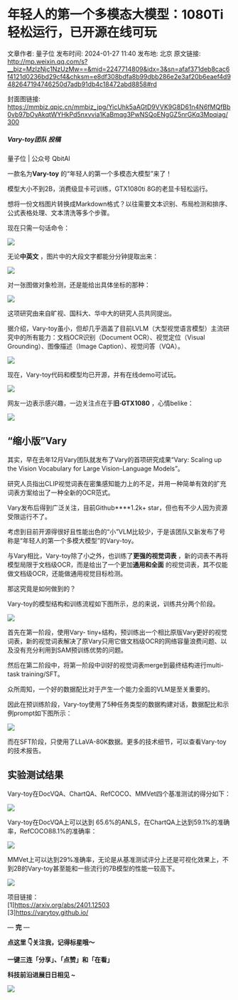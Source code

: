 # 年轻人的第一个多模态大模型：1080Ti轻松运行，已开源在线可玩

文章作者: 量子位
发布时间: 2024-01-27 11:40
发布地: 北京
原文链接: http://mp.weixin.qq.com/s?__biz=MzIzNjc1NzUzMw==&mid=2247714809&idx=3&sn=afaf371deb8cac6f4121d0236bd29cf4&chksm=e8df308bdfa8b99dbb286e2e3af20b6eaef4d9482647194746250d7adb91db4c18472abd8858#rd

封面图链接: https://mmbiz.qpic.cn/mmbiz_jpg/YicUhk5aAGtD9VVK9G8D61n4N6fMQfBb0vb97bOyAkqtWYHkPd5nxvvia1KaBmqg3PwNSQoENgGZ5nrGKq3Mpqiag/300

##### Vary-toy团队 投稿  
量子位 | 公众号 QbitAI

一款名为**Vary-toy** 的“年轻人的第一个多模态大模型”来了！

模型大小不到2B，消费级显卡可训练，GTX1080ti 8G的老显卡轻松运行。

想将一份文档图片转换成Markdown格式？以往需要文本识别、布局检测和排序、公式表格处理、文本清洗等多个步骤。

现在只需一句话命令：

![](https://mmbiz.qpic.cn/mmbiz_gif/YicUhk5aAGtD9VVK9G8D61n4N6fMQfBb042Ou40BREXgsBfUPlYz0zbt85hk7LDpRqt34EZDobiaUfdTolPDicBmg/640?wx_fmt=gif&from=appmsg)

无论**中英文** ，图片中的大段文字都能分分钟提取出来：

![](https://mmbiz.qpic.cn/mmbiz_png/YicUhk5aAGtD9VVK9G8D61n4N6fMQfBb0vkdYhmPpaHzNz5anv9Wn9k6Iu1x6nVABGBVTZPl4xhAU0mqpNJLl6w/640?wx_fmt=png&from=appmsg)

对一张图做对象检测，还是能给出具体坐标的那种：

![](https://mmbiz.qpic.cn/mmbiz_png/YicUhk5aAGtD9VVK9G8D61n4N6fMQfBb0picboSRic4icia3U0zZhTFjakQFc5osLeLpRCT2ibohGkNtloNmic5icWlVWg/640?wx_fmt=png&from=appmsg)

这项研究由来自旷视、国科大、华中大的研究人员共同提出。

据介绍，Vary-toy虽小，但却几乎涵盖了目前LVLM（大型视觉语言模型）主流研究中的所有能力：文档OCR识别（Document
OCR）、视觉定位（Visual Grounding）、图像描述（Image Caption）、视觉问答（VQA）。

![](https://mmbiz.qpic.cn/mmbiz_png/YicUhk5aAGtD9VVK9G8D61n4N6fMQfBb0WMIfOHFYQssuvTU0LVa9J86icDXwCztZI1VXGB9B565J1ZTWrsTFicDw/640?wx_fmt=png&from=appmsg)

现在，Vary-toy代码和模型均已开源，并有在线demo可试玩。

![](https://mmbiz.qpic.cn/mmbiz_png/YicUhk5aAGtD9VVK9G8D61n4N6fMQfBb0Z451luHJmNKRib0C1UpicvAjPoSmIBfeL8mvm6lNFxIUWTIwcrWQQ0ug/640?wx_fmt=png&from=appmsg)

网友一边表示感兴趣，一边关注点在于**旧·GTX1080** ，心情belike：

![](https://mmbiz.qpic.cn/mmbiz_png/YicUhk5aAGtD9VVK9G8D61n4N6fMQfBb0LSpRGVVfaQXZUwFWkAAicmIQoBbibz0iaHYnpf6Cy1f3ozsteJ7Keia0ww/640?wx_fmt=png&from=appmsg)

## “缩小版”Vary

其实，早在去年12月Vary团队就发布了Vary的首项研究成果“Vary: Scaling up the Vision Vocabulary for
Large Vision-Language Models”。

研究人员指出CLIP视觉词表在密集感知能力上的不足，并用一种简单有效的扩充词表方案给出了一种全新的OCR范式。

Vary发布后得到广泛关注，目前Github****1.2k+ star，但也有不少人因为资源受限运行不了。

考虑到目前开源得很好且性能出色的“小”VLM比较少，于是该团队又新发布了号称是“年轻人的第一个多模大模型”的Vary-toy。

与Vary相比，Vary-toy除了小之外，也训练了**更强的视觉词表** ，新的词表不再将模型局限于文档级OCR，而是给出了一个更加**通用和全面**
的视觉词表，其不仅能做文档级OCR，还能做通用视觉目标检测。

那这究竟是如何做到的？

Vary-toy的模型结构和训练流程如下图所示，总的来说，训练共分两个阶段。

![](https://mmbiz.qpic.cn/mmbiz_png/YicUhk5aAGtD9VVK9G8D61n4N6fMQfBb0WKzv2dzIAHoMfH6ABHMSVPKF4EPVQEibPOHYtEZsQquoFrcZichJm0kg/640?wx_fmt=png&from=appmsg)

首先在第一阶段，使用Vary-
tiny+结构，预训练出一个相比原版Vary更好的视觉词表，新的视觉词表解决了原Vary只用它做文档级OCR的网络容量浪费问题、以及没有充分利用到SAM预训练优势的问题。

然后在第二阶段中，将第一阶段中训好的视觉词表merge到最终结构进行multi-task training/SFT。

众所周知，一个好的数据配比对于产生一个能力全面的VLM是至关重要的。

因此在预训练阶段，Vary-toy使用了5种任务类型的数据构建对话，数据配比和示例prompt如下图所示：

![](https://mmbiz.qpic.cn/mmbiz_png/YicUhk5aAGtD9VVK9G8D61n4N6fMQfBb0TNbBprUHF3BwSAlA5los3qfjd7Evt41rMxqAGT800YRptKOxM6ll4w/640?wx_fmt=png&from=appmsg)

而在SFT阶段，只使用了LLaVA-80K数据。更多的技术细节，可以查看Vary-toy的技术报告。

## 实验测试结果

Vary-toy在DocVQA、ChartQA、RefCOCO、MMVet四个基准测试的得分如下：

![](https://mmbiz.qpic.cn/mmbiz_png/YicUhk5aAGtD9VVK9G8D61n4N6fMQfBb0gsjA5H54kK0mc8CDAL35jdRjkltKrdpvbkARNKyNVbbnrxJukZ14Xw/640?wx_fmt=png&from=appmsg)

Vary-toy在DocVQA上可以达到 65.6%的ANLS，在ChartQA上达到59.1%的准确率，RefCOCO88.1%的准确率：

![](https://mmbiz.qpic.cn/mmbiz_png/YicUhk5aAGtD9VVK9G8D61n4N6fMQfBb0ibt3uAboUujjgS4IQPyb3PUsDOwoNkBlcD9KrFx1U91MZ26tYqZwiclg/640?wx_fmt=png&from=appmsg)

MMVet上可以达到29%准确率，无论是从基准测试评分上还是可视化效果上，不到2B的Vary-toy甚至能和一些流行的7B模型的性能一较高下。

![](https://mmbiz.qpic.cn/mmbiz_png/YicUhk5aAGtD9VVK9G8D61n4N6fMQfBb020pLFMWPpDRB86oiatSF0BJwP8OQxWrDnnLjNlhnRyE2DqwVHRicsVAw/640?wx_fmt=png&from=appmsg)

项目链接：  
[1]https://arxiv.org/abs/2401.12503  
[3]https://varytoy.github.io/

— **完** —

**点这里 👇关注我，记得标星哦～**

**一键三连「分享」、「点赞」和「在看」**

**科技前沿进展日日相见 ~**

![](https://mmbiz.qpic.cn/mmbiz_svg/g9RQicMD01M0tYoRQT2cMQRmPS5ZDyrrfzeksiay90KaDzlGBH61icqHxmgFKfvfXtVuwTHV740CDLAaXU1LIfZyoJEpYKcRIiaE/640?wx_fmt=svg)

